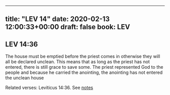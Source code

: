
---
title: "LEV 14"
date: 2020-02-13 12:00:33+00:00
draft: false
book: LEV
---

## LEV 14:36

The house must be emptied before the priest comes in otherwise they will all be declared unclean. This means that as long as the priest has not entered, there is still grace to save some. The priest represented God to the people and because he carried the anointing, the anointing has not entered the unclean house

Related verses: Leviticus 14:36. See [notes](https://my.bible.com/notes/3363322072398553417)

